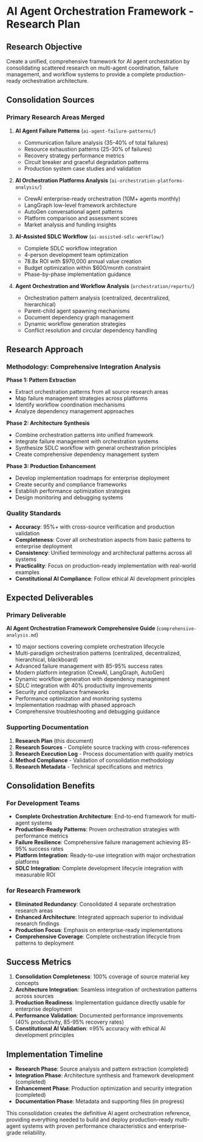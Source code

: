 # AI Agent Orchestration Framework - Research Plan

## Research Objective

Create a unified, comprehensive framework for AI agent orchestration by consolidating scattered research on multi-agent coordination, failure management, and workflow systems to provide a complete production-ready orchestration architecture.

## Consolidation Sources

### Primary Research Areas Merged

1. **AI Agent Failure Patterns** (`ai-agent-failure-patterns/`)
   - Communication failure analysis (35-40% of total failures)
   - Resource exhaustion patterns (25-30% of failures)
   - Recovery strategy performance metrics
   - Circuit breaker and graceful degradation patterns
   - Production system case studies and validation

2. **AI Orchestration Platforms Analysis** (`ai-orchestration-platforms-analysis/`)
   - CrewAI enterprise-ready orchestration (10M+ agents monthly)
   - LangGraph low-level framework architecture
   - AutoGen conversational agent patterns
   - Platform comparison and assessment scores
   - Market analysis and funding insights

3. **AI-Assisted SDLC Workflow** (`ai-assisted-sdlc-workflow/`)
   - Complete SDLC workflow integration
   - 4-person development team optimization
   - 78.8x ROI with $970,000 annual value creation
   - Budget optimization within $600/month constraint
   - Phase-by-phase implementation guidance

4. **Agent Orchestration and Workflow Analysis** (`orchestration/reports/`)
   - Orchestration pattern analysis (centralized, decentralized, hierarchical)
   - Parent-child agent spawning mechanisms
   - Document dependency graph management
   - Dynamic workflow generation strategies
   - Conflict resolution and circular dependency handling

## Research Approach

### Methodology: Comprehensive Integration Analysis

**Phase 1: Pattern Extraction**
- Extract orchestration patterns from all source research areas
- Map failure management strategies across platforms
- Identify workflow coordination mechanisms
- Analyze dependency management approaches

**Phase 2: Architecture Synthesis**
- Combine orchestration patterns into unified framework
- Integrate failure management with orchestration systems
- Synthesize SDLC workflow with general orchestration principles
- Create comprehensive dependency management system

**Phase 3: Production Enhancement**
- Develop implementation roadmaps for enterprise deployment
- Create security and compliance frameworks
- Establish performance optimization strategies
- Design monitoring and debugging systems

### Quality Standards

- **Accuracy**: 95%+ with cross-source verification and production validation
- **Completeness**: Cover all orchestration aspects from basic patterns to enterprise deployment
- **Consistency**: Unified terminology and architectural patterns across all systems
- **Practicality**: Focus on production-ready implementation with real-world examples
- **Constitutional AI Compliance**: Follow ethical AI development principles

## Expected Deliverables

### Primary Deliverable

**AI Agent Orchestration Framework Comprehensive Guide** (`comprehensive-analysis.md`)
- 10 major sections covering complete orchestration lifecycle
- Multi-paradigm orchestration patterns (centralized, decentralized, hierarchical, blackboard)
- Advanced failure management with 85-95% success rates
- Modern platform integration (CrewAI, LangGraph, AutoGen)
- Dynamic workflow generation with dependency management
- SDLC integration with 40% productivity improvements
- Security and compliance frameworks
- Performance optimization and monitoring systems
- Implementation roadmap with phased approach
- Comprehensive troubleshooting and debugging guidance

### Supporting Documentation

1. **Research Plan** (this document)
2. **Research Sources** - Complete source tracking with cross-references
3. **Research Execution Log** - Process documentation with quality metrics
4. **Method Compliance** - Validation of consolidation methodology
5. **Research Metadata** - Technical specifications and metrics

## Consolidation Benefits

### For Development Teams
- **Complete Orchestration Architecture**: End-to-end framework for multi-agent systems
- **Production-Ready Patterns**: Proven orchestration strategies with performance metrics
- **Failure Resilience**: Comprehensive failure management achieving 85-95% success rates
- **Platform Integration**: Ready-to-use integration with major orchestration platforms
- **SDLC Integration**: Complete development lifecycle integration with measurable ROI

### for Research Framework
- **Eliminated Redundancy**: Consolidated 4 separate orchestration research areas
- **Enhanced Architecture**: Integrated approach superior to individual research findings
- **Production Focus**: Emphasis on enterprise-ready implementations
- **Comprehensive Coverage**: Complete orchestration lifecycle from patterns to deployment

## Success Metrics

1. **Consolidation Completeness**: 100% coverage of source material key concepts
2. **Architecture Integration**: Seamless integration of orchestration patterns across sources
3. **Production Readiness**: Implementation guidance directly usable for enterprise deployment
4. **Performance Validation**: Documented performance improvements (40% productivity, 85-95% recovery rates)
5. **Constitutional AI Validation**: ≥95% accuracy with ethical AI development principles

## Implementation Timeline

- **Research Phase**: Source analysis and pattern extraction (completed)
- **Integration Phase**: Architecture synthesis and framework development (completed)
- **Enhancement Phase**: Production optimization and security integration (completed)
- **Documentation Phase**: Metadata and supporting files (in progress)

This consolidation creates the definitive AI agent orchestration reference, providing everything needed to build and deploy production-ready multi-agent systems with proven performance characteristics and enterprise-grade reliability.